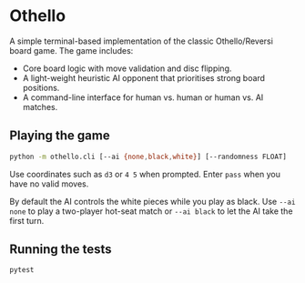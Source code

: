 # Othello

A simple terminal-based implementation of the classic Othello/Reversi board game. The game includes:

- Core board logic with move validation and disc flipping.
- A light-weight heuristic AI opponent that prioritises strong board positions.
- A command-line interface for human vs. human or human vs. AI matches.

## Playing the game

```bash
python -m othello.cli [--ai {none,black,white}] [--randomness FLOAT]
```

Use coordinates such as `d3` or `4 5` when prompted. Enter `pass` when you have no valid moves.

By default the AI controls the white pieces while you play as black. Use `--ai none` to play a two-player hot-seat match or `--ai black` to let the AI take the first turn.

## Running the tests

```bash
pytest
```
